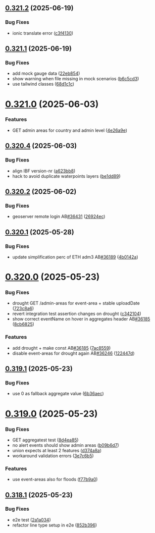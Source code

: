 ## [0.321.2](https://github.com/rodekruis/IBF-system/compare/v0.321.1...v0.321.2) (2025-06-19)


### Bug Fixes

* ionic translate error ([c3f4130](https://github.com/rodekruis/IBF-system/commit/c3f41304a03f1fa7e5d0f4731d96b25cf2aa7ea4))



## [0.321.1](https://github.com/rodekruis/IBF-system/compare/v0.321.0...v0.321.1) (2025-06-19)


### Bug Fixes

* add mock gauge data ([22eb854](https://github.com/rodekruis/IBF-system/commit/22eb854d9843eb8273f3bde5b7a24a179d294757))
* show warning when file missing in mock scenarios ([b6c5cd3](https://github.com/rodekruis/IBF-system/commit/b6c5cd3b5bbca2621f7b3ac7acedc0754fabb6da))
* use tailwind classes ([68d1c1c](https://github.com/rodekruis/IBF-system/commit/68d1c1cc4729cee578e631c38e30361982514123))



# [0.321.0](https://github.com/rodekruis/IBF-system/compare/v0.320.4...v0.321.0) (2025-06-03)


### Features

* GET admin areas for country and admin level ([4e26a9e](https://github.com/rodekruis/IBF-system/commit/4e26a9ef46b879d9050785e6b0ff34b938e7e03e))



## [0.320.4](https://github.com/rodekruis/IBF-system/compare/v0.320.2...v0.320.4) (2025-06-03)


### Bug Fixes

* align IBF version-nr ([a623bb8](https://github.com/rodekruis/IBF-system/commit/a623bb85cebef3ae6d4ada0da0780174db019b69))
* hack to avoid duplicate waterpoints layers ([be1dd89](https://github.com/rodekruis/IBF-system/commit/be1dd896c9f94fd7219a45574f68b0ce899379b5))



## [0.320.2](https://github.com/rodekruis/IBF-system/compare/v0.320.1...v0.320.2) (2025-06-02)


### Bug Fixes

* geoserver remote login AB[#36431](https://github.com/rodekruis/IBF-system/issues/36431) ([26924ec](https://github.com/rodekruis/IBF-system/commit/26924ec5b1a5ddd202ed8ca2976fa57d11ae43bd))



## [0.320.1](https://github.com/rodekruis/IBF-system/compare/v0.320.0...v0.320.1) (2025-05-28)


### Bug Fixes

* update simplification perc of ETH adm3 AB[#36189](https://github.com/rodekruis/IBF-system/issues/36189) ([4b0142a](https://github.com/rodekruis/IBF-system/commit/4b0142af3581890bf3926721fcebd7c48e0e77fe))



# [0.320.0](https://github.com/rodekruis/IBF-system/compare/v0.319.1...v0.320.0) (2025-05-23)


### Bug Fixes

* drought GET /admin-areas for event-area + stable uploadDate ([723c8a6](https://github.com/rodekruis/IBF-system/commit/723c8a6b360583dce9d0d16c6ce8ca66531be3b7))
* revert integration test assertion changes on drought ([c342104](https://github.com/rodekruis/IBF-system/commit/c342104ec5db5c24bc762b3776fd34ee89f576f0))
* show correct eventName on hover in aggregates header AB[#36185](https://github.com/rodekruis/IBF-system/issues/36185) ([8cb6825](https://github.com/rodekruis/IBF-system/commit/8cb682584c29ce56c27ec441a8108f0405862fbd))


### Features

* add drought + make const AB[#36185](https://github.com/rodekruis/IBF-system/issues/36185) ([7ac8559](https://github.com/rodekruis/IBF-system/commit/7ac8559386765d6850670140e4d205994e0cbf8b))
* disable event-areas for drought again AB[#36246](https://github.com/rodekruis/IBF-system/issues/36246) ([122447d](https://github.com/rodekruis/IBF-system/commit/122447da68fe3591a8084f5e905d86f2275abe74))



## [0.319.1](https://github.com/rodekruis/IBF-system/compare/v0.319.0...v0.319.1) (2025-05-23)


### Bug Fixes

* use 0 as fallback aggregate value ([6b36aec](https://github.com/rodekruis/IBF-system/commit/6b36aec5815bef600d5e17f62e1d558feba8d65c))



# [0.319.0](https://github.com/rodekruis/IBF-system/compare/v0.318.1...v0.319.0) (2025-05-23)


### Bug Fixes

* GET aggregatest test ([8d4ea85](https://github.com/rodekruis/IBF-system/commit/8d4ea85e1afbef9af466a8c982420692791a9269))
* no alert events should show admin areas ([b09b6d7](https://github.com/rodekruis/IBF-system/commit/b09b6d7d66599fefffa5477f7fd4da1b884dd7b8))
* union expects at least 2 features ([d374a8a](https://github.com/rodekruis/IBF-system/commit/d374a8aa267953748ce4f7b5fde583e2a94137f7))
* workaround validation errors ([3e7c6b5](https://github.com/rodekruis/IBF-system/commit/3e7c6b586d51462ef145584f08aa1bd12bd2dd15))


### Features

* use event-areas also for floods ([f77b9a0](https://github.com/rodekruis/IBF-system/commit/f77b9a05d46cc4516d5ed1775b798c0460d822c7))



## [0.318.1](https://github.com/rodekruis/IBF-system/compare/v0.318.0...v0.318.1) (2025-05-23)


### Bug Fixes

* e2e test ([2a1a034](https://github.com/rodekruis/IBF-system/commit/2a1a034a868c789d81bfb21df3242e07f4fcb058))
* refactor line type setup in e2e ([852b396](https://github.com/rodekruis/IBF-system/commit/852b396ab7b97f39ab94aa4fa866c04b45a558aa))



